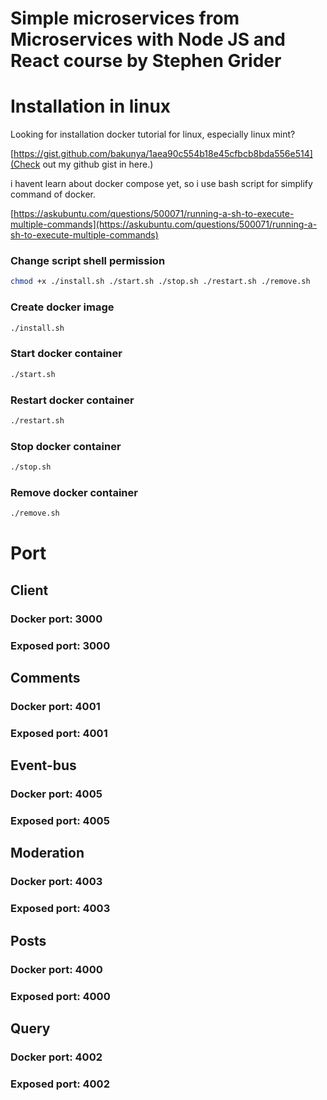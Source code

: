 # Simple microservices from Microservices with Node JS and React course by Stephen Grider

# Installation in linux
Looking for installation docker tutorial for linux, especially linux mint? 

[https://gist.github.com/bakunya/1aea90c554b18e45cfbcb8bda556e514](Check out my github gist in here.)

i havent learn about docker compose yet, so i use bash script for simplify command of docker.

[https://askubuntu.com/questions/500071/running-a-sh-to-execute-multiple-commands](https://askubuntu.com/questions/500071/running-a-sh-to-execute-multiple-commands)

### Change script shell permission
```bash
chmod +x ./install.sh ./start.sh ./stop.sh ./restart.sh ./remove.sh
```

### Create docker image
```bash
./install.sh
```

### Start docker container
```bash
./start.sh
```

### Restart docker container
```bash
./restart.sh
```

### Stop docker container
```bash
./stop.sh
```

### Remove docker container
```bash
./remove.sh
```

# Port

## Client
### Docker port: 3000
### Exposed port: 3000

## Comments
### Docker port: 4001
### Exposed port: 4001

## Event-bus
### Docker port: 4005
### Exposed port: 4005

## Moderation
### Docker port: 4003
### Exposed port: 4003

## Posts
### Docker port: 4000
### Exposed port: 4000

## Query
### Docker port: 4002
### Exposed port: 4002